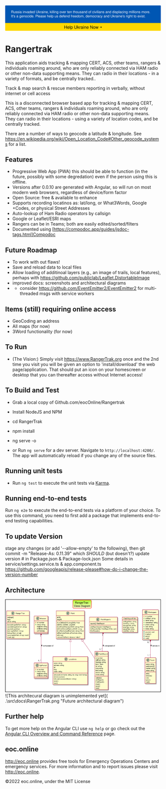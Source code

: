 [![SWUbanner](https://raw.githubusercontent.com/vshymanskyy/StandWithUkraine/main/banner2-direct.svg)](https://vshymanskyy.github.io/StandWithUkraine)

# Rangertrak

This application aids tracking & mapping CERT, ACS, other teams, rangers & individuals roaming around, who are only reliably connected via HAM radio or other non-data supporting means. They can radio in their locations - in a variety of formats, and be centrally tracked..

Track &amp; map search &amp; rescue members reporting in verbally, without internet or cell access

This is a disconnected browser based app for tracking & mapping CERT, ACS, other teams, rangers & individuals roaming around, who are only reliably connected via HAM radio or other non-data supporting means. They can radio in their locations - using a variety of location codes, and be centrally tracked.

There are a number of ways to geocode a latitude & longitude. See https://en.wikipedia.org/wiki/Open_Location_Code#Other_geocode_systems for a list.

## Features
 - Progressive Web App (PWA) this should be able to function (in the future, possibly with some degredation) even if the person using this is offline.
 - Versions after 0.0.10 are generated with Angular, so will run on most modern web browsers, regardless of device/form factor
 - Open Source: free & available to enhance
 - Supports recording locatinos as: lat/long, or What3Words, Google +Codes, or physical Street Addresses
 - Auto-lookup of Ham Radio operators by callsign
 - Google or Leaflet/ESRI maps
 - Rangers can be in Teams; both are easily edited/sorted/filters
 - Documented using [https://compodoc.app/guides/jsdoc-tags.html]Compodoc

## Future Roadmap
- To work with out flaws!
- Save and reload data to local files
- Allow loading of additinoal layers (e.g., an image of trails, local features),
  perhaps with https://github.com/publiclab/Leaflet.DistortableImage
- improved docs: screenshots and architectural diagrams
- - consider https://github.com/EventEmitter2/EventEmitter2 for multi-threaded msgs with service workers

## Items (still) requiring online access
- GeoCoding an address
- All maps (for now)
- 3Word functionality (for now)

## To Run
- (The Vision:) Simply visit https://www.RangerTrak.org once and the 2nd time you visit you will be given an option to 'install/download' the web page/application. That should put an icon on your homescreen or desktop that you can thereafter access without Internet access!

## To Build and Test
- Grab a local copy of Github.com/eocOnline/Rangertrak
- Install NodeJS and NPM
- cd RangerTrak
- npm install
- ng serve -o

- or Run `ng serve` for a dev server. Navigate to `http://localhost:4200/`. The app will automatically reload if you change any of the source files.

## Running unit tests
- Run `ng test` to execute the unit tests via [Karma](https://karma-runner.github.io).

## Running end-to-end tests
Run `ng e2e` to execute the end-to-end tests via a platform of your choice. To use this command, you need to first add a package that implements end-to-end testing capabilities.

## To update Version
stage any changes (or add '--allow-empty' to the following), then
git commit -m "Release-As: 0.11.39"
which *SHOULD* (but doesn't?) update version # in Package.json & Package-lock.json
Some details in service/settings.service.ts & app.component.ts
https://github.com/googleapis/release-please#how-do-i-change-the-version-number

## Architecture
<img src="./src/docs/PlantUML-Class Diagram.png" alt="PlantUML-Class Diagram" style="height:300px; width:100%; align:right;"/>
![This architecural diagram is unimplemented yet]( .\src\docs\RangerTrak.png "Future architectural diagram")

## Further help
To get more help on the Angular CLI use `ng help` or go check out the [Angular CLI Overview and Command Reference](https://angular.io/cli) page.

## eoc.online
http://eoc.online provides free tools for Emergency Operations Centers and emergency services. For more information and to report issues please visit http://eoc.online.

©2022 eoc.online, under the MIT License
